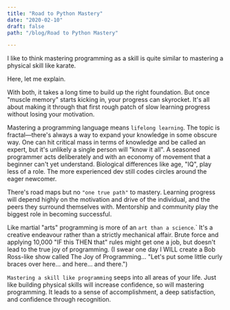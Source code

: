 ```yaml
---
title: "Road to Python Mastery"
date: "2020-02-10"
draft: false
path: "/blog/Road to Python Mastery"

---
```


I like to think mastering programming as a skill is quite similar to mastering a physical skill like karate.

Here, let me explain.

With both, it takes a long time to build up the right foundation. But once "muscle memory" starts kicking in, your progress can skyrocket. It's all about making it through that first rough patch of slow learning progress without losing your motivation.

Mastering a programming language means `lifelong learning`. The topic is fractal—there's always a way to expand your knowledge in some obscure way. One can hit critical mass in terms of knowledge and be called an expert, but it's unlikely a single person will "know it all".
A seasoned programmer acts deliberately and with an economy of movement that a beginner can't yet understand. Biological differences like age, "IQ", play less of a role. The more experienced dev still codes circles around the eager newcomer.

There's road maps but no `"one true path"` to mastery. Learning progress will depend highly on the motivation and drive of the individual, and the peers they surround themselves with. Mentorship and community play the biggest role in becoming successful.

Like martial "arts" programming is more of an `art than a science`.` It's a creative endeavour rather than a strictly mechanical affair. Brute force and applying 10,000 "IF this THEN that" rules might get one a job, but doesn't lead to the true joy of programming.
(I swear one day I WILL create a Bob Ross-like show called The Joy of Programming… "Let's put some little curly braces over here… and here… and there.")

`Mastering a skill like programming` seeps into all areas of your life. Just like building physical skills will increase confidence, so will mastering programming. It leads to a sense of accomplishment, a deep satisfaction, and confidence through recognition.

